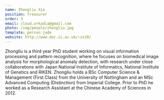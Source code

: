 ```yaml
---
name: Zhongliu Xie
position: Treasurer
order: 3
email: cloud.arkadia@gmail.com
photo: /img/people/zhongliu.jpg
template: person.jade
website: http://www.doc.ic.ac.uk/~zx10/
---
```

Zhongliu is a third year PhD student working on visual information processing
and pattern recognition, where he focuses on biomedical image analysis for
morphological anomaly detection, with research under close collaborations with
Japan National Institute of Informatics, National Institute of Genetics and
RIKEN. Zhongliu holds a BSc Computer Science & Management (First Class) from
the University of Nottingham and an MSc Advanced Computing (Distinction) from
Imperial College. Prior to PhD he worked as a Research Assistant at the Chinese
Academy of Sciences in 2012.
